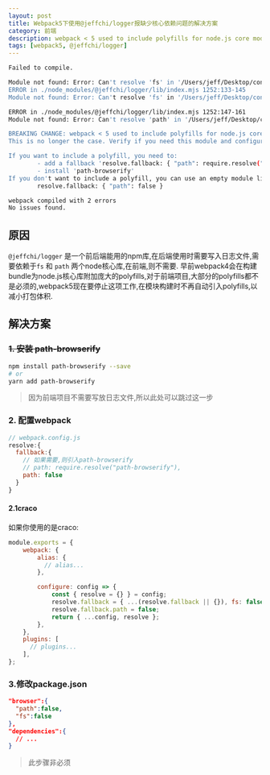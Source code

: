 ```yaml
---
layout: post
title: Webpack5下使用@jeffchi/logger报缺少核心依赖问题的解决方案
category: 前端
description: webpack < 5 used to include polyfills for node.js core modules by default. This is no longer the case. Verify if you need this module and configure a polyfill for it.
tags: [webpack5, @jeffchi/logger]
---
```


```bash
Failed to compile.

Module not found: Error: Can't resolve 'fs' in '/Users/jeff/Desktop/console-x/node_modules/@jeffchi/logger/lib'
ERROR in ./node_modules/@jeffchi/logger/lib/index.mjs 1252:133-145
Module not found: Error: Can't resolve 'fs' in '/Users/jeff/Desktop/console-x/node_modules/@jeffchi/logger/lib'

ERROR in ./node_modules/@jeffchi/logger/lib/index.mjs 1252:147-161
Module not found: Error: Can't resolve 'path' in '/Users/jeff/Desktop/console-x/node_modules/@jeffchi/logger/lib'

BREAKING CHANGE: webpack < 5 used to include polyfills for node.js core modules by default.
This is no longer the case. Verify if you need this module and configure a polyfill for it.

If you want to include a polyfill, you need to:
        - add a fallback 'resolve.fallback: { "path": require.resolve("path-browserify") }'
        - install 'path-browserify'
If you don't want to include a polyfill, you can use an empty module like this:
        resolve.fallback: { "path": false }

webpack compiled with 2 errors
No issues found.
```

## 原因

```@jeffchi/logger``` 是一个前后端能用的npm库,在后端使用时需要写入日志文件,需要依赖于```fs``` 和 ```path``` 两个node核心库,在前端,则不需要. 早前webpack4会在构建bundle为node.js核心库附加庞大的polyfills,对于前端项目,大部分的polyfills都不是必须的,webpack5现在要停止这项工作,在模块构建时不再自动引入polyfills,以减小打包体积.

## 解决方案

### ~~1. 安装 path-browserify~~

```bash
npm install path-browserify --save
# or
yarn add path-browserify
```

> 因为前端项目不需要写放日志文件,所以此处可以跳过这一步

### 2. 配置webpack

```js
// webpack.config.js
resolve:{
  fallback:{
  	// 如果需要,则引入path-browserify
  	// path: require.resolve("path-browserify"),
    path: false
  }
}
```

#### 2.1craco

如果你使用的是craco:

```js
module.exports = {
    webpack: {
        alias: {
          // alias...
        },

        configure: config => {
            const { resolve = {} } = config;
            resolve.fallback = { ...(resolve.fallback || {}), fs: false, path: false };
            resolve.fallback.path = false;
            return { ...config, resolve };
        },
    },
    plugins: [
      // plugins...
    ],
};

```

### 3.修改package.json

```json
"browser":{
  "path":false,
  "fs":false
},
"dependencies":{
  // ...
}
```

> 此步骤非必须





